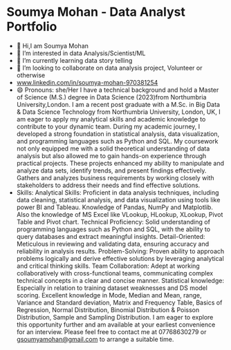 
# Soumya Mohan - Data Analyst Portfolio

- 👋 Hi,I am Soumya Mohan 
- 👀 I’m interested in data Analysis/Scientist/ML
- 🌱 I’m currently learning data story telling
- 💞️ I’m looking to collaborate on data analysis project, Volunteer or otherwise
-    www.linkedin.com/in/soumya-mohan-970381254   
- 😄 Pronouns: she/Her
I have a technical background and hold a Master of Science (M.S.) degree in Data Science (2023)from Northumbria University,London.
I am a recent post graduate with a M.Sc. in Big Data & Data Science Technology from Northumbria University, London, UK, I am eager to apply my analytical skills and academic knowledge to contribute to your dynamic team.
During my academic journey, I developed a strong foundation in statistical analysis,  data visualization, and programming languages such as Python and SQL. My coursework not only equipped me with a solid theoretical understanding of data analysis but also allowed me to gain hands-on experience through practical projects. These projects enhanced my ability to manipulate and analyze data sets, identify trends, and present findings effectively. Gathers and analyzes business requirements by working closely with stakeholders to address their needs and find effective solutions.
-    Skills:
Analytical Skills: Proficient in data analysis techniques, including data cleaning, statistical analysis, and data visualization using tools like power BI and Tableau. Knowledge of Pandas, NumPy and Matplotlib. Also the knowledge of MS Excel like VLookup, HLookup, XLookup, Pivot Table and Pivot chart.
Technical Proficiency: Solid understanding of programming languages such as Python and SQL, with the ability to query databases and extract meaningful insights.
Detail-Oriented: Meticulous in reviewing and validating data, ensuring accuracy and reliability in analysis results.
Problem-Solving: Proven ability to approach problems logically and derive effective solutions by leveraging analytical and critical thinking skills.
Team Collaboration: Adept at working collaboratively with cross-functional teams, communicating complex technical concepts in a clear and concise manner.
Statistical knowledge: Especially in relation to training dataset weaknesses and DS model scoring. Excellent knowledge in Mode, Median and Mean, range, Variance and Standard deviation, Matrix and Frequency Table, Basics of Regression, Normal Distribution, Binomial Distribution & Poisson Distribution, Sample and Sampling Distribution.
I am eager to explore this opportunity further and am available at your earliest convenience for an interview. Please feel free to contact me at 07768630279 or gsoumyamohan@gmail.com to arrange a suitable time.
